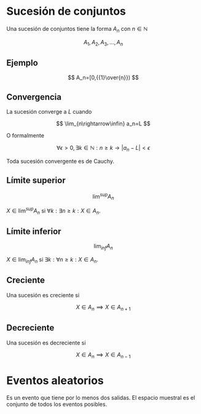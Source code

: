 # Sucesión de conjuntos

Una sucesión de conjuntos tiene la forma ${A_n}$ con $n\in \mathbb{N}$ 

$$
A_1,A_2,A_3,...,A_n
$$

## Ejemplo

$$
A_n=[0,{{1}\over{n}})
$$

## Convergencia

La sucesión converge a $L$ cuando 

$$
\lim_{n\rightarrow\infin} a_n=L
$$

O formalmente

$$
\forall \epsilon > 0, \exists k \in \mathbb{N}: n\ge k \rightarrow |a_n-L| < \epsilon
$$

Toda sucesión convergente es de Cauchy.

## Límite superior

$$
\lim ^ {sup} A_n
$$

$X \in \lim ^ {sup} A_n$ si $\forall k: \exists n \ge k :X \in A_n$.

## Límite inferior

$$
\lim_{inf} A_n
$$

$X \in \lim_{inf} A_n$ si $\exists k: \forall n \ge k :X \in A_n$.

## Creciente

Una sucesión es creciente si 

$$
X \in A_n \implies X \in A_{n+1}
$$

## Decreciente

Una sucesión es decreciente si

$$
X \in A_n \implies X \in A_{n-1}
$$

# Eventos aleatorios

Es un evento que tiene por lo menos dos salidas. El espacio muestral es el conjunto de todos los eventos posibles.
